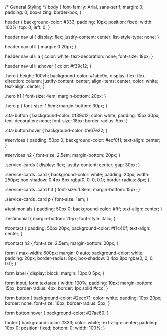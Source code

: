 /* General Styling */
body {
  font-family: Arial, sans-serif;
  margin: 0;
  padding: 0;
  box-sizing: border-box;
}

header {
  background-color: #333;
  padding: 10px;
  position: fixed;
  width: 100%;
  top: 0;
  left: 0;
}

header nav ul {
  display: flex;
  justify-content: center;
  list-style-type: none;
}

header nav ul li {
  margin: 0 20px;
}

header nav ul li a {
  color: white;
  text-decoration: none;
  font-size: 18px;
}

header nav ul li a:hover {
  color: #f39c12;
}

.hero {
  height: 100vh;
  background-color: #1abc9c;
  display: flex;
  flex-direction: column;
  justify-content: center;
  align-items: center;
  color: white;
  text-align: center;
}

.hero h1 {
  font-size: 4em;
  margin-bottom: 20px;
}

.hero p {
  font-size: 1.5em;
  margin-bottom: 30px;
}

.cta-button {
  background-color: #f39c12;
  color: white;
  padding: 15px 30px;
  text-decoration: none;
  font-size: 18px;
  border-radius: 5px;
}

.cta-button:hover {
  background-color: #e67e22;
}

#services {
  padding: 50px 0;
  background-color: #ecf0f1;
  text-align: center;
}

#services h2 {
  font-size: 2.5em;
  margin-bottom: 20px;
}

.service-cards {
  display: flex;
  justify-content: center;
  gap: 30px;
}

.service-cards .card {
  background-color: white;
  padding: 20px;
  width: 250px;
  box-shadow: 0 4px 8px rgba(0, 0, 0, 0.1);
  border-radius: 8px;
}

.service-cards .card h3 {
  font-size: 1.8em;
  margin-bottom: 15px;
}

.service-cards .card p {
  font-size: 1em;
}

#testimonials {
  padding: 50px 0;
  background-color: #fff;
  text-align: center;
}

.testimonial {
  margin-bottom: 20px;
  font-style: italic;
}

#contact {
  padding: 50px 20px;
  background-color: #f1c40f;
  text-align: center;
}

#contact h2 {
  font-size: 2.5em;
  margin-bottom: 20px;
}

form {
  max-width: 600px;
  margin: 0 auto;
  background-color: white;
  padding: 20px;
  border-radius: 8px;
  box-shadow: 0 4px 8px rgba(0, 0, 0, 0.1);
}

form label {
  display: block;
  margin: 10px 0 5px;
}

form input, form textarea {
  width: 100%;
  padding: 10px;
  margin-bottom: 15px;
  border-radius: 4px;
  border: 1px solid #ccc;
}

form button {
  background-color: #2ecc71;
  color: white;
  padding: 10px 20px;
  border: none;
  font-size: 16px;
  border-radius: 5px;
}

form button:hover {
  background-color: #27ae60;
}

footer {
  background-color: #333;
  color: white;
  text-align: center;
  padding: 10px 0;
  position: fixed;
  bottom: 0;
  width: 100%;
}
